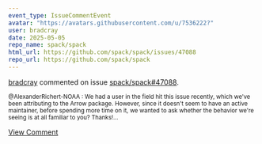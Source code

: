 ```yaml
---
event_type: IssueCommentEvent
avatar: "https://avatars.githubusercontent.com/u/7536222?"
user: bradcray
date: 2025-05-05
repo_name: spack/spack
html_url: https://github.com/spack/spack/issues/47088
repo_url: https://github.com/spack/spack
---
```


<a href='https://github.com/bradcray' target='_blank'>bradcray</a> commented on issue <a href='https://github.com/spack/spack/issues/47088' target='_blank'>spack/spack#47088</a>.

<small>@AlexanderRichert-NOAA : We had a user in the field hit this issue recently, which we've been attributing to the Arrow package.  However, since it doesn't seem to have an active maintainer, before spending more time on it, we wanted to ask whether the behavior we're seeing is at all familiar to you?  Thanks!...</small>

<a href='https://github.com/spack/spack/issues/47088' target='_blank'>View Comment</a>